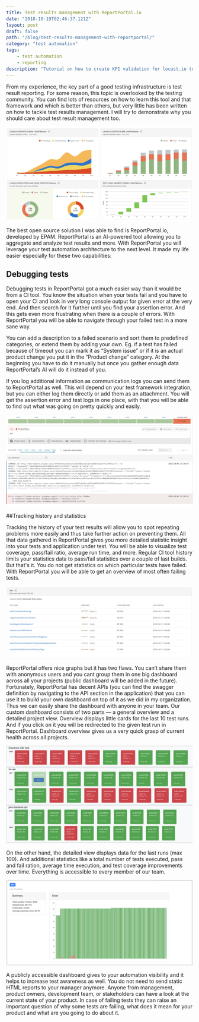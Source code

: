 ```yaml
---
title: Test results management with ReportPortal.io
date: "2018-10-19T02:46:37.121Z"
layout: post
draft: false
path: "/blog/test-results-management-with-reportportal/"
category: "test automation"
tags:
    - test automation
    - reporting
description: "Tutorial on how to create KPI validation for locust.io to automatically check whether application meets performance criteria."
---
```


From my experience, the key part of a good testing infrastructure is test result reporting. For some reason, this topic is overlooked by the testing community. You can find lots of resources on how to learn this tool and that framework and which is better than others, but very little has been written on how to tackle test results management. I will try to demonstrate why you should care about test result management too.

![ReportPortal Dashboard](rp_dashboard.png "ReportPortal Dashboard")

The best open source solution I was able to find is ReportPortal.io, developed by EPAM. ReportPortal is an AI-powered tool allowing you to aggregate and analyze test results and more. With ReportPortal you will leverage your test automation architecture to the next level. It made my life easier especially for these two capabilities:

## Debugging tests

Debugging tests in ReportPortal got a much easier way than it would be from a CI tool. You know the situation when your tests fail and you have to open your CI and look in very long console output for given error at the very end. And then search for it further until you find your assertion error. And this gets even more frustrating when there is a couple of errors. With ReportPortal you will be able to navigate through your failed test in a more sane way.

You can add a description to a failed scenario and sort them to predefined categories, or extend them by adding your own. Eg. if a test has failed because of timeout you can mark it as “System issue” or if it is an actual product change you put it in the “Product change” category. At the beginning you have to do it manually but once you gather enough data ReportPortal’s AI will do it instead of you.

If you log additional information as communication logs you can send them to ReportPortal as well. This will depend on your test framework integration, but you can either log them directly or add them as an attachment. You will get the assertion error and test logs in one place, with that you will be able to find out what was going on pretty quickly and easily.

![Failed test example with selenium logs](rp_failed_ex.png "Failed test example with selenium logs")

##Tracking history and statistics

Tracking the history of your test results will allow you to spot repeating problems more easily and thus take further action on preventing them. All that data gathered in ReportPortal gives you more detailed statistic insight into your tests and application under test. You will be able to visualize test coverage, pass/fail ratio, average run time, and more. Regular CI tool history limits your statistics data to pass/fail statistics over a couple of last builds. But that's it. You do not get statistics on which particular tests have failed. With ReportPortal you will be able to get an overview of most often failing tests.

![Most failing test (flaky test cases widget) in ReportPortal](rp_flaky.png "Most failing test (flaky test cases widget) in ReportPortal")

ReportPortal offers nice graphs but it has two flaws. You can’t share them with anonymous users and you cant group them in one big dashboard across all your projects (public dashboard will be added in the future). Fortunately, ReportPortal has decent APIs (you can find the swagger definition by navigating to the API section in the application) that you can use it to build your own dashboard on top of it as we did in my organization. Thus we can easily share the dashboard with anyone in your team. Our custom dashboard consists of two parts — a general overview and a detailed project view. Overview displays little cards for the last 10 test runs. And if you click on it you will be redirected to the given test run in ReportPortal. Dashboard overview gives us a very quick grasp of current health across all projects.

![Custom dashboard — Overview](custom_dashboard.png "Custom dashboard — Overview")

On the other hand, the detailed view displays data for the last runs (max 100). And additional statistics like a total number of tests executed, pass and fail ration, average time execution, and test coverage improvements over time. Everything is accessible to every member of our team.


![Custom dashboard — Project detail](custom_dashboard_detail.png "Custom dashboard — Project detail")

A publicly accessible dashboard gives to your automation visibility and it helps to increase test awareness as well. You do not need to send static HTML reports to your manager anymore. Anyone from management, product owners, development team, or stakeholders can have a look at the current state of your product. In case of failing tests they can raise an important question of why some tests are failing, what does it mean for your product and what are you going to do about it.

